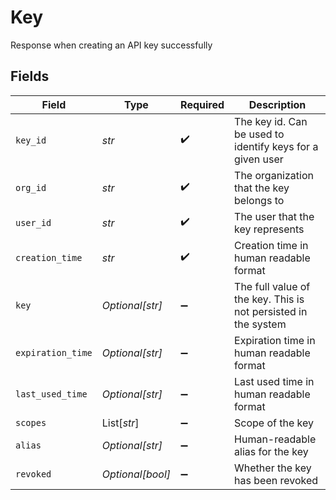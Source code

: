 # Key

Response when creating an API key successfully


## Fields

| Field                                                          | Type                                                           | Required                                                       | Description                                                    |
| -------------------------------------------------------------- | -------------------------------------------------------------- | -------------------------------------------------------------- | -------------------------------------------------------------- |
| `key_id`                                                       | *str*                                                          | :heavy_check_mark:                                             | The key id. Can be used to identify keys for a given user      |
| `org_id`                                                       | *str*                                                          | :heavy_check_mark:                                             | The organization that the key belongs to                       |
| `user_id`                                                      | *str*                                                          | :heavy_check_mark:                                             | The user that the key represents                               |
| `creation_time`                                                | *str*                                                          | :heavy_check_mark:                                             | Creation time in human readable format                         |
| `key`                                                          | *Optional[str]*                                                | :heavy_minus_sign:                                             | The full value of the key. This is not persisted in the system |
| `expiration_time`                                              | *Optional[str]*                                                | :heavy_minus_sign:                                             | Expiration time in human readable format                       |
| `last_used_time`                                               | *Optional[str]*                                                | :heavy_minus_sign:                                             | Last used time in human readable format                        |
| `scopes`                                                       | List[*str*]                                                    | :heavy_minus_sign:                                             | Scope of the key                                               |
| `alias`                                                        | *Optional[str]*                                                | :heavy_minus_sign:                                             | Human-readable alias for the key                               |
| `revoked`                                                      | *Optional[bool]*                                               | :heavy_minus_sign:                                             | Whether the key has been revoked                               |